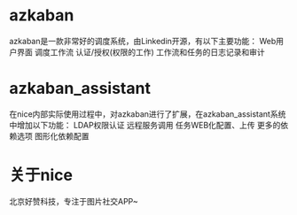 # azkaban
azkaban是一款非常好的调度系统，由Linkedin开源，有以下主要功能：
Web用户界面
调度工作流
认证/授权(权限的工作)
工作流和任务的日志记录和审计

# azkaban_assistant
在nice内部实际使用过程中，对azkaban进行了扩展，在azkaban_assistant系统中增加以下功能：
LDAP权限认证
远程服务调用
任务WEB化配置、上传
更多的依赖选项
图形化依赖配置

# 关于nice
北京好赞科技，专注于图片社交APP~
